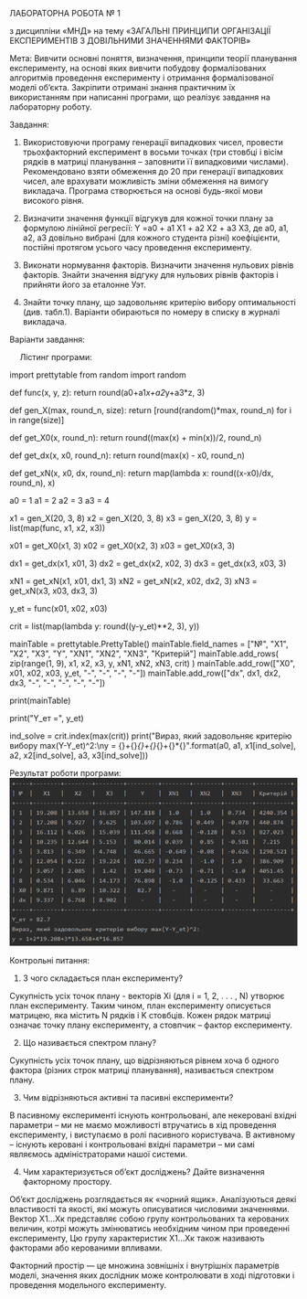 ЛАБОРАТОРНА РОБОТА № 1

з дисципліни «МНД» на тему
«ЗАГАЛЬНІ ПРИНЦИПИ ОРГАНІЗАЦІЇ ЕКСПЕРИМЕНТІВ З  ДОВІЛЬНИМИ ЗНАЧЕННЯМИ ФАКТОРІВ»

Мета: Вивчити основні поняття, визначення, принципи теорії планування експерименту, на основі яких вивчити побудову формалізованих алгоритмів проведення експерименту і отримання формалізованої моделі об’єкта. Закріпити отримані знання практичним їх використанням при написанні програми, що реалізує завдання на лабораторну роботу.

Завдання:
1) Використовуючи програму генерації випадкових чисел, провести трьохфакторний експеримент в восьми точках (три стовбці і вісім рядків в матриці планування – заповнити її випадковими числами). Рекомендовано взяти обмеження до 20 при генерації випадкових чисел, але врахувати можливість зміни обмеження на вимогу викладача. Програма створюється на основі будь-якої мови високого рівня.

2)  Визначити значення функції відгукув для кожної точки плану за формулою лінійної регресії:
Y =a0 + a1 X1 + a2 X2 + a3 X3,
де a0, a1, a2, a3 довільно вибрані (для кожного студента різні) коефіцієнти, постійні протягом усього часу проведення експерименту.  

3)  Виконати нормування факторів. Визначити значення нульових рівнів факторів. Знайти значення відгуку для нульових рівнів факторів і прийняти його за еталонне Уэт.

4) Знайти точку плану, що задовольняє критерію вибору оптимальності (див. табл.1). Варіанти обираються по номеру в списку в журналі викладача.   


Варіанти завдання:


 
Лістинг програми:

import prettytable
from random import random


def func(x, y, z): return round(a0+a1*x+a2*y+a3*z, 3)

def gen_X(max, round_n, size): return [round(random()*max, round_n) for i in range(size)]

def get_X0(x, round_n): return round((max(x) + min(x))/2, round_n)

def get_dx(x, x0, round_n): return round(max(x) - x0, round_n)

def get_xN(x, x0, dx, round_n): return map(lambda x: round((x-x0)/dx, round_n), x)

a0 = 1
a1 = 2
a2 = 3
a3 = 4

x1 = gen_X(20, 3, 8)
x2 = gen_X(20, 3, 8)
x3 = gen_X(20, 3, 8)
y = list(map(func, x1, x2, x3))

x01 = get_X0(x1, 3)
x02 = get_X0(x2, 3)
x03 = get_X0(x3, 3)

dx1 = get_dx(x1, x01, 3)
dx2 = get_dx(x2, x02, 3)
dx3 = get_dx(x3, x03, 3)

xN1 = get_xN(x1, x01, dx1, 3)
xN2 = get_xN(x2, x02, dx2, 3)
xN3 = get_xN(x3, x03, dx3, 3)

y_et = func(x01, x02, x03)

crit = list(map(lambda y: round((y-y_et)**2, 3), y))

mainTable = prettytable.PrettyTable()
mainTable.field_names = ["№", "X1", "X2", "X3", "Y", "XN1", "XN2", "XN3", "Критерій"]
mainTable.add_rows(
    zip(range(1, 9), x1, x2, x3, y, xN1, xN2, xN3, crit)
)
mainTable.add_row(["X0", x01, x02, x03, y_et, "-", "-", "-", "-"])
mainTable.add_row(["dx", dx1, dx2, dx3, "-", "-", "-", "-", "-"])

print(mainTable)

print("Y_ет =", y_et)

ind_solve = crit.index(max(crit))
print("Вираз, який задовольняє критерію вибору max(Y-Y_et)^2:\ny = {}+{}*{}+{}*{}+{}*{}".format(a0, a1, x1[ind_solve], a2, x2[ind_solve], a3, x3[ind_solve]))


Результат роботи програми:
![ERR-model](https://github.com/Re1NForceD/MND/blob/main/Lab1/Result.png?raw=true)

Контрольні питання:
1.	З чого складається план експерименту?

Сукупність усіх точок плану - векторів Xi  (для i = 1, 2, . . . , N)  утворює план експерименту. Таким чином, план експерименту описується матрицею, яка містить N рядків і K стовбців. Кожен рядок матриці означає точку плану експерименту, а стовпчик – фактор експерименту.

2.	Що називається спектром плану?

Сукупність усіх точок плану, що відрізняються рівнем хоча б одного фактора (різних строк матриці планування), називається спектром плану.

3.	Чим відрізняються активні та пасивні експерименти?

В пасивному експерименті існують контрольовані, але некеровані вхідні параметри – ми не маємо можливості втручатись в хід проведення експерименту, і виступаємо в ролі пасивного користувача. В активному – існують керовані і контрольовані вхідні параметри – ми самі являємось адміністраторами нашої системи.

4.	Чим характеризується об’єкт досліджень? Дайте визначення факторному простору.

Об’єкт досліджень розглядається як «чорний ящик». Аналізуються деякі властивості та якості, які можуть описуватися числовими значеннями. Вектор Х1…Хк  представляє собою групу контрольованих та керованих величин, котрі можуть змінюватись необхідним чином при проведенні експерименту, Цю групу характеристик Х1…Хк  також називають факторами або керованими впливами.  

Факторний простір — це множина зовнішніх і внутрішніх параметрів моделі, значення яких дослідник може контролювати в ході підготовки і проведення модельного експерименту.
